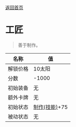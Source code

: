 [返回首页](index.md)  
# 工匠  
> 善于制作。  
  
名称  |  值  
----  |  ----  
解锁价格  |  10太阳  
分数  |  -1000  
初始装备  |  无  
额外卡牌  |  无  
初始状态  |  [制作(技能)](Skill_Crafting.md)+75  
被动状态  |  无  
